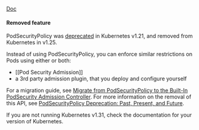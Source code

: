 [Doc](https://kubernetes.io/docs/concepts/security/pod-security-policy/)
#### Removed feature

PodSecurityPolicy was [deprecated](https://kubernetes.io/blog/2021/04/08/kubernetes-1-21-release-announcement/#podsecuritypolicy-deprecation) in Kubernetes v1.21, and removed from Kubernetes in v1.25.

Instead of using PodSecurityPolicy, you can enforce similar restrictions on Pods using either or both:

- [[Pod Security Admission]]
- a 3rd party admission plugin, that you deploy and configure yourself

For a migration guide, see [Migrate from PodSecurityPolicy to the Built-In PodSecurity Admission Controller](https://kubernetes.io/docs/tasks/configure-pod-container/migrate-from-psp/). For more information on the removal of this API, see [PodSecurityPolicy Deprecation: Past, Present, and Future](https://kubernetes.io/blog/2021/04/06/podsecuritypolicy-deprecation-past-present-and-future/).

If you are not running Kubernetes v1.31, check the documentation for your version of Kubernetes.